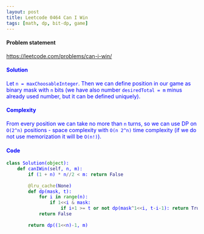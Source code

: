 ```yaml
---
layout: post
title: Leetcode 0464 Can I Win
tags: [math, dp, bit-dp, game]
---
```


#### Problem statement

<a href="https://leetcode.com/problems/can-i-win/"> <font color = blue>https://leetcode.com/problems/can-i-win/

#### Solution
Let `n = maxChoosableInteger`. Then we can define position in our game as binary mask with `n` bits (we have also number `desiredTotal = m` minus already used number, but it can be defined uniquely). 

#### Complexity
From every position we can take no more than `n` turns, so we can use DP on `O(2^n)` positions - space complexity with `O(n 2^n)` time complexity (if we do not use memorization it will be `O(n!)`).

#### Code
```python
class Solution(object):
    def canIWin(self, n, m):
        if (1 + n) * n//2 < m: return False
        
        @lru_cache(None)  
        def dp(mask, t):
            for i in range(n):
                if 1<<i & mask:
                    if i+1 >= t or not dp(mask^1<<i, t-i-1): return True
            return False
        
        return dp((1<<n)-1, m)
```

